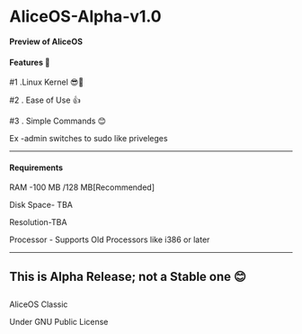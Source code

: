 # AliceOS-Alpha-v1.0
<strong>Preview of AliceOS</strong> 

<h4>Features 👀</h4>

#1 .Linux Kernel 😎🐧

#2 . Ease of Use 👍

#3 . Simple Commands 😊

 
Ex -admin switches to sudo like priveleges 

------
<h4>Requirements </h4>

RAM -100 MB /128 MB[Recommended]

Disk Space- TBA 

Resolution-TBA

Processor - Supports Old Processors like i386 or later

 
-----


<strong><h4>This is Alpha Release; not a Stable one 😊</h4>
</strong>
--
AliceOS Classic 

Under
GNU Public License

